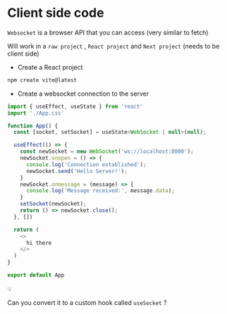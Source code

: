 # Client side code

`Websocket` is a browser API that you can access (very similar to fetch)

Will work in a `raw project` , `React project` and `Next project` (needs to be client side)

*   Create a React project

```javascript
npm create vite@latest
```

*   Create a websocket connection to the server

```javascript
import { useEffect, useState } from 'react'
import './App.css'

function App() {
  const [socket, setSocket] = useState<WebSocket | null>(null);

  useEffect(() => {
    const newSocket = new WebSocket('ws://localhost:8080');
    newSocket.onopen = () => {
      console.log('Connection established');
      newSocket.send('Hello Server!');
    }
    newSocket.onmessage = (message) => {
      console.log('Message received:', message.data);
    }
    setSocket(newSocket);
    return () => newSocket.close();
  }, [])

  return (
    <>
      hi there
    </>
  )
}

export default App
```

💡

Can you convert it to a custom hook called `useSocket` ?